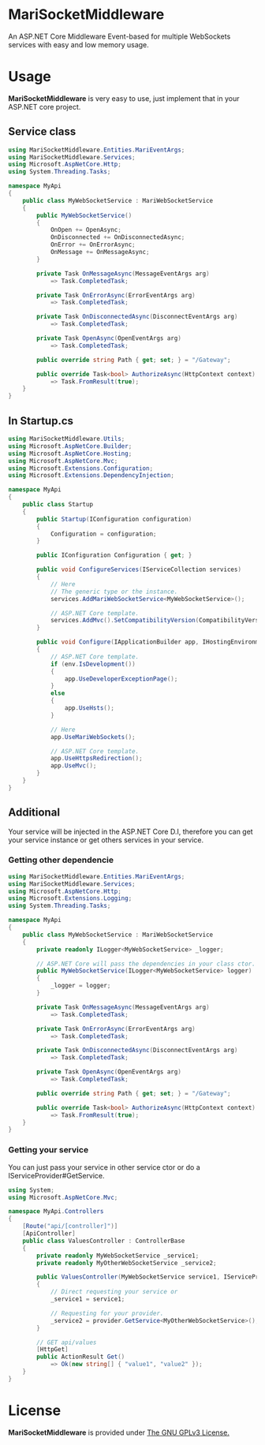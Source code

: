 # MariSocketMiddleware

An ASP.NET Core Middleware Event-based for multiple WebSockets services with easy and low memory usage.


# Usage
**MariSocketMiddleware** is very easy to use, just implement that in your ASP.NET core project.

## Service class
```csharp 
using MariSocketMiddleware.Entities.MariEventArgs;
using MariSocketMiddleware.Services;
using Microsoft.AspNetCore.Http;
using System.Threading.Tasks;

namespace MyApi
{
    public class MyWebSocketService : MariWebSocketService
    {
        public MyWebSocketService()
        {
            OnOpen += OpenAsync;
            OnDisconnected += OnDisconnectedAsync;
            OnError += OnErrorAsync;
            OnMessage += OnMessageAsync;
        }

        private Task OnMessageAsync(MessageEventArgs arg)
            => Task.CompletedTask;

        private Task OnErrorAsync(ErrorEventArgs arg)
            => Task.CompletedTask;

        private Task OnDisconnectedAsync(DisconnectEventArgs arg)
            => Task.CompletedTask;

        private Task OpenAsync(OpenEventArgs arg)
            => Task.CompletedTask;

        public override string Path { get; set; } = "/Gateway";

        public override Task<bool> AuthorizeAsync(HttpContext context)
            => Task.FromResult(true);
    }
}
```
## In Startup.cs

```csharp
using MariSocketMiddleware.Utils;
using Microsoft.AspNetCore.Builder;
using Microsoft.AspNetCore.Hosting;
using Microsoft.AspNetCore.Mvc;
using Microsoft.Extensions.Configuration;
using Microsoft.Extensions.DependencyInjection;

namespace MyApi
{
    public class Startup
    {
        public Startup(IConfiguration configuration)
        {
            Configuration = configuration;
        }

        public IConfiguration Configuration { get; }

        public void ConfigureServices(IServiceCollection services)
        {
            // Here
            // The generic type or the instance.
            services.AddMariWebSocketService<MyWebSocketService>();

            // ASP.NET Core template.
            services.AddMvc().SetCompatibilityVersion(CompatibilityVersion.Version_2_2);
        }

        public void Configure(IApplicationBuilder app, IHostingEnvironment env)
        {
            // ASP.NET Core template.
            if (env.IsDevelopment())
            {
                app.UseDeveloperExceptionPage();
            }
            else
            {
                app.UseHsts();
            }

            // Here
            app.UseMariWebSockets();

            // ASP.NET Core template.
            app.UseHttpsRedirection();
            app.UseMvc();
        }
    }
}
```

## Additional
Your service will be injected in the ASP.NET Core D.I, therefore you can get your service instance or get others services in your service.
### Getting other dependencie
```csharp
using MariSocketMiddleware.Entities.MariEventArgs;
using MariSocketMiddleware.Services;
using Microsoft.AspNetCore.Http;
using Microsoft.Extensions.Logging;
using System.Threading.Tasks;

namespace MyApi
{
    public class MyWebSocketService : MariWebSocketService
    {
        private readonly ILogger<MyWebSocketService> _logger;

        // ASP.NET Core will pass the dependencies in your class ctor.
        public MyWebSocketService(ILogger<MyWebSocketService> logger)
        {
            _logger = logger;
        }

        private Task OnMessageAsync(MessageEventArgs arg)
            => Task.CompletedTask;

        private Task OnErrorAsync(ErrorEventArgs arg)
            => Task.CompletedTask;

        private Task OnDisconnectedAsync(DisconnectEventArgs arg)
            => Task.CompletedTask;

        private Task OpenAsync(OpenEventArgs arg)
            => Task.CompletedTask;

        public override string Path { get; set; } = "/Gateway";

        public override Task<bool> AuthorizeAsync(HttpContext context)
            => Task.FromResult(true);
    }
}
```

### Getting your service
You can just pass your service in other service ctor or do a IServiceProvider#GetService.
```csharp
using System;
using Microsoft.AspNetCore.Mvc;

namespace MyApi.Controllers
{
    [Route("api/[controller]")]
    [ApiController]
    public class ValuesController : ControllerBase
    {
        private readonly MyWebSocketService _service1;
        private readonly MyOtherWebSocketService _service2;

        public ValuesController(MyWebSocketService service1, IServiceProvider provider)
        {
            // Direct requesting your service or
            _service1 = service1;

            // Requesting for your provider.
            _service2 = provider.GetService<MyOtherWebSocketService>();
        }

        // GET api/values
        [HttpGet]
        public ActionResult Get()
            => Ok(new string[] { "value1", "value2" });
    }
}
```

# License
**MariSocketMiddleware** is provided under [The GNU GPLv3 License.]([https://gitlab.com/MariBot/MariSocketMiddleware/blob/master/LICENSE](https://gitlab.com/MariBot/MariSocketMiddleware/blob/master/LICENSE))